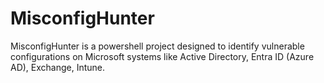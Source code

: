 # MisconfigHunter

MisconfigHunter is a powershell project designed to identify vulnerable configurations on Microsoft systems like Active Directory, Entra ID (Azure AD), Exchange, Intune.
